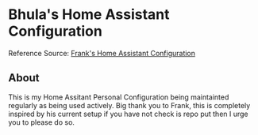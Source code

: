 # Bhula's Home Assistant Configuration

Reference Source: [Frank's Home Assistant Configuration](https://github.com/frenck/home-assistant-config)

## About
This is my Home Assitant Personal Configuration being maintainted regularly as being used actively. Big thank you to Frank, this is completely inspired by his current setup if you have not check is repo put then I urge you to please do so.

